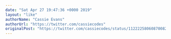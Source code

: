 ```yaml
---
date: "Sat Apr 27 19:47:36 +0000 2019"
layout: "like"
authorName: "Cassie Evans"
authorUrl: "https://twitter.com/cassiecodes"
originalPost: "https://twitter.com/cassiecodes/status/1122225806087008256"
---
```

